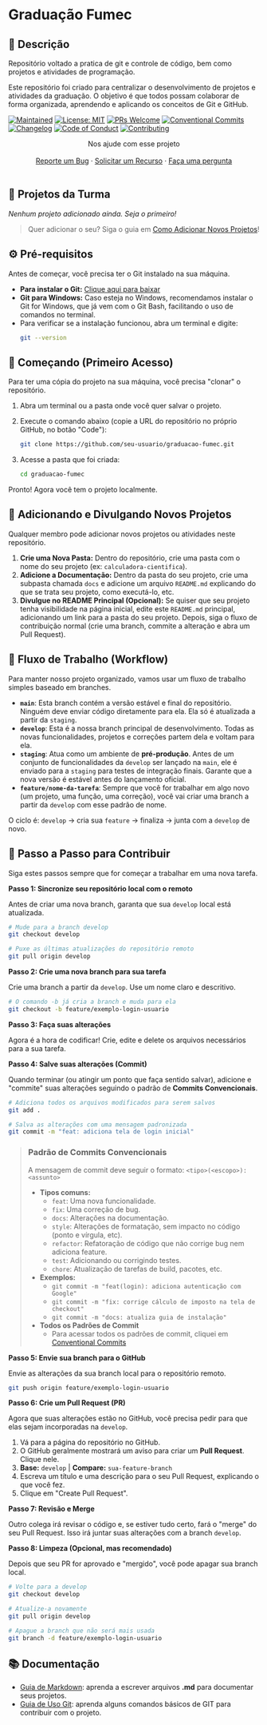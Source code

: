 # Graduação Fumec

## 📝 Descrição

Repositório voltado a pratica de git e controle de código, bem como projetos e atividades de programação.

Este repositório foi criado para centralizar o desenvolvimento de projetos e atividades da graduação. O objetivo é que todos possam colaborar de forma organizada, aprendendo e aplicando os conceitos de Git e GitHub.

[![Maintained](https://img.shields.io/maintenance/yes/2025?style=flat-square&label=mantido)]()
[![License: MIT](https://img.shields.io/badge/License-MIT-yellow.svg)](./LICENSE)
[![PRs Welcome](https://img.shields.io/badge/PRs-bem_vindos-brightgreen.svg?style=flat-square)](http://makeapullrequest.com)
[![Conventional Commits](https://img.shields.io/badge/commits-conventional-blue.svg?style=flat-square)](https://www.conventionalcommits.org/pt-br/v1.0.0/)
[![Changelog](https://img.shields.io/badge/Changelog-MD-blueviolet.svg?style=flat-square)](./CHANGELOG.md)
[![Code of Conduct](https://img.shields.io/badge/code%20of%20conduct-v1.4-orange.svg?style=flat-square)](./CODE_OF_CONDUCT.md)
[![Contributing](https://img.shields.io/badge/Contribuir-Guia-blue.svg?style=flat-square)](./CONTRIBUTING.md)



<div align="center">
  Nos ajude com esse projeto
  <br />
  <br />
  <a href="https://github.com/ketteiGustavo/fumec-graduacao/issues/new?assignees=&labels=&projects=&template=bug_report.md&title=">Reporte um Bug</a>
  ·
  <a href="https://github.com/ketteiGustavo/fumec-graduacao/issues/new?assignees=&labels=&projects=&template=solicitar_recurso.md&title=">Solicitar um Recurso</a>
  ·
  <a href="https://github.com/ketteiGustavo/fumec-graduacao/discussions">Faça uma pergunta</a>
</div>

<div align="center">
<br />
</div>

## 📂 Projetos da Turma

*Nenhum projeto adicionado ainda. Seja o primeiro!*

> Quer adicionar o seu? Siga o guia em [Como Adicionar Novos Projetos](#🌟-adicionando-e-divulgando-novos-projetos)!

## ⚙️ Pré-requisitos

Antes de começar, você precisa ter o Git instalado na sua máquina.
- **Para instalar o Git:** [Clique aqui para baixar](https://git-scm.com/downloads)
- **Git para Windows:** Caso esteja no Windows, recomendamos instalar o Git for Windows, que já vem com o Git Bash, facilitando o uso de comandos no terminal.
- Para verificar se a instalação funcionou, abra um terminal e digite:
  ```bash
  git --version
  ```

## 🚀 Começando (Primeiro Acesso)

Para ter uma cópia do projeto na sua máquina, você precisa "clonar" o repositório.

1.  Abra um terminal ou a pasta onde você quer salvar o projeto.
2.  Execute o comando abaixo (copie a URL do repositório no próprio GitHub, no botão "Code"):

    ```bash
    git clone https://github.com/seu-usuario/graduacao-fumec.git
    ```
3.  Acesse a pasta que foi criada:
    ```bash
    cd graduacao-fumec
    ```

Pronto! Agora você tem o projeto localmente.

## 🌟 Adicionando e Divulgando Novos Projetos

Qualquer membro pode adicionar novos projetos ou atividades neste repositório.

1.  **Crie uma Nova Pasta:** Dentro do repositório, crie uma pasta com o nome do seu projeto (ex: `calculadora-cientifica`).
2.  **Adicione a Documentação:** Dentro da pasta do seu projeto, crie uma subpasta chamada `docs` e adicione um arquivo `README.md` explicando do que se trata seu projeto, como executá-lo, etc.
3.  **Divulgue no README Principal (Opcional):** Se quiser que seu projeto tenha visibilidade na página inicial, edite este `README.md` principal, adicionando um link para a pasta do seu projeto. Depois, siga o fluxo de contribuição normal (crie uma branch, commite a alteração e abra um Pull Request).

## 🌊 Fluxo de Trabalho (Workflow)

Para manter nosso projeto organizado, vamos usar um fluxo de trabalho simples baseado em branches.

- **`main`**: Esta branch contém a versão estável e final do repositório. Ninguém deve enviar código diretamente para ela. Ela só é atualizada a partir da `staging`.
- **`develop`**: Esta é a nossa branch principal de desenvolvimento. Todas as novas funcionalidades, projetos e correções partem dela e voltam para ela.
- **`staging`**: Atua como um ambiente de **pré-produção**. Antes de um conjunto de funcionalidades da `develop` ser lançado na `main`, ele é enviado para a `staging` para testes de integração finais. Garante que a nova versão é estável antes do lançamento oficial.
- **`feature/nome-da-tarefa`**: Sempre que você for trabalhar em algo novo (um projeto, uma função, uma correção), você vai criar uma branch a partir da `develop` com esse padrão de nome.

O ciclo é: `develop` -> cria sua `feature` -> finaliza -> junta com a `develop` de novo.

## 📖 Passo a Passo para Contribuir

Siga estes passos sempre que for começar a trabalhar em uma nova tarefa.

**Passo 1: Sincronize seu repositório local com o remoto**

Antes de criar uma nova branch, garanta que sua `develop` local está atualizada.

```bash
# Mude para a branch develop
git checkout develop

# Puxe as últimas atualizações do repositório remoto
git pull origin develop
```

**Passo 2: Crie uma nova branch para sua tarefa**

Crie uma branch a partir da `develop`. Use um nome claro e descritivo.

```bash
# O comando -b já cria a branch e muda para ela
git checkout -b feature/exemplo-login-usuario
```

**Passo 3: Faça suas alterações**

Agora é a hora de codificar! Crie, edite e delete os arquivos necessários para a sua tarefa.

**Passo 4: Salve suas alterações (Commit)**

Quando terminar (ou atingir um ponto que faça sentido salvar), adicione e "commite" suas alterações seguindo o padrão de **Commits Convencionais**.

```bash
# Adiciona todos os arquivos modificados para serem salvos
git add .

# Salva as alterações com uma mensagem padronizada
git commit -m "feat: adiciona tela de login inicial"
```
> ### Padrão de Commits Convencionais
> A mensagem de commit deve seguir o formato: `<tipo>(<escopo>): <assunto>`
> - **Tipos comuns:**
>   - `feat`: Uma nova funcionalidade.
>   - `fix`: Uma correção de bug.
>   - `docs`: Alterações na documentação.
>   - `style`: Alterações de formatação, sem impacto no código (ponto e vírgula, etc).
>   - `refactor`: Refatoração de código que não corrige bug nem adiciona feature.
>   - `test`: Adicionando ou corrigindo testes.
>   - `chore`: Atualização de tarefas de build, pacotes, etc.
> - **Exemplos:**
>   - `git commit -m "feat(login): adiciona autenticação com Google"`
>   - `git commit -m "fix: corrige cálculo de imposto na tela de checkout"`
>   - `git commit -m "docs: atualiza guia de instalação"`
> - **Todos os Padrões de Commit**
>   - Para acessar todos os padrões de commit, cliquei em [Conventional Commits](https://www.conventionalcommits.org/pt-br/v1.0.0/)

**Passo 5: Envie sua branch para o GitHub**

Envie as alterações da sua branch local para o repositório remoto.

```bash
git push origin feature/exemplo-login-usuario
```

**Passo 6: Crie um Pull Request (PR)**

Agora que suas alterações estão no GitHub, você precisa pedir para que elas sejam incorporadas na `develop`.

1.  Vá para a página do repositório no GitHub.
2.  O GitHub geralmente mostrará um aviso para criar um **Pull Request**. Clique nele.
3.  **Base:** `develop` | **Compare:** `sua-feature-branch`
4.  Escreva um título e uma descrição para o seu Pull Request, explicando o que você fez.
5.  Clique em "Create Pull Request".

**Passo 7: Revisão e Merge**

Outro colega irá revisar o código e, se estiver tudo certo, fará o "merge" do seu Pull Request. Isso irá juntar suas alterações com a branch `develop`.

**Passo 8: Limpeza (Opcional, mas recomendado)**

Depois que seu PR for aprovado e "mergido", você pode apagar sua branch local.

```bash
# Volte para a develop
git checkout develop

# Atualize-a novamente
git pull origin develop

# Apague a branch que não será mais usada
git branch -d feature/exemplo-login-usuario
```

## 📚 Documentação

- [Guia de Markdown](./docs/guia-markdown.md): aprenda a escrever arquivos **.md** para documentar seus projetos.
- [Guia de Uso Git](./docs/guia-git.md): aprenda alguns comandos básicos de GIT para contribuir com o projeto.
